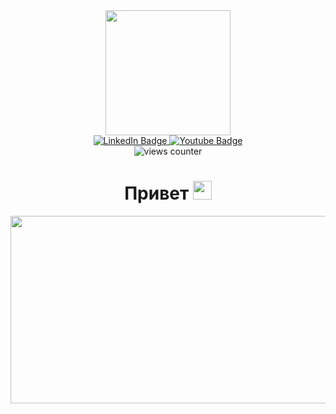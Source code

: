 <div id="header" align="center">
  <img src="https://media.giphy.com/media/SUcApSWjPwQMARvcM8/giphy.gif" width="200" align="center"/>
  <div id="badges">
  <a href="https://t.me/sakuraiexe">
    <img src="https://img.shields.io/badge/Telegram-blue?style=for-the-badge&logo=linkedin&logoColor=white" alt="LinkedIn Badge"/>
  </a>
  <a href="https://leetcode.com/Sakuraiii/">
    <img src="https://img.shields.io/badge/LeetCode-red?style=for-the-badge&logo=youtube&logoColor=white" alt="Youtube Badge"/>
  </a>
</div>
<div align="center"><img src="https://komarev.com/ghpvc/?username=Sakurai-exe&style=flat-square&color=blue" alt="views counter"/>
  <h1>
  Привет
  <img src="https://media.giphy.com/media/hvRJCLFzcasrR4ia7z/giphy.gif" width="30px"/>
</h1></div>
</div>
<div align="center">
  <img src="[https://media.giphy.com/media/dWesBcTLavkZuG35MI/giphy.gif](https://media.giphy.com/media/iIqmM5tTjmpOB9mpbn/giphy.gif)" width="600" height="300"/>
</div>
